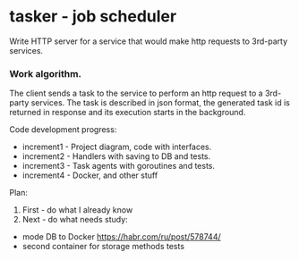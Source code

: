 # tasker - job scheduler

Write HTTP server for a service that would make http requests to 3rd-party services.

### Work algorithm.
The client sends a task to the service to perform an http request to a 3rd-party services. The task is described in json format, the generated task id is returned in response and its execution starts in the background.

Code development progress:

- increment1 - Project diagram, code with interfaces.
- increment2 - Handlers with saving to DB and tests.
- increment3 - Task agents with goroutines and tests.
- increment4 - Docker, and other stuff

Plan:
1. First - do what I already know 
2. Next - do what needs study:
- mode DB to Docker
https://habr.com/ru/post/578744/
- second container for storage methods tests